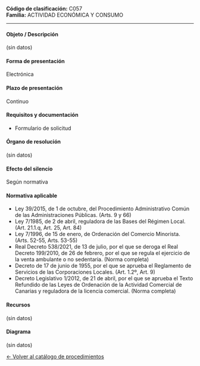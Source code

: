 
**Código de clasificación:** C057  
**Familia:** ACTIVIDAD ECONÓMICA Y CONSUMO

---

#### Objeto / Descripción

(sin datos)

#### Forma de presentación

Electrónica

#### Plazo de presentación

Continuo

#### Requisitos y documentación


- Formulario de solicitud

#### Órgano de resolución

(sin datos)

#### Efecto del silencio

Según normativa

#### Normativa aplicable


- Ley 39/2015, de 1 de octubre, del Procedimiento Administrativo Común de las Administraciones Públicas. (Arts. 9 y 66)
- Ley 7/1985, de 2 de abril, reguladora de las Bases del Régimen Local. (Art. 21.1.q, Art. 25, Art. 84)
- Ley 7/1996, de 15 de enero, de Ordenación del Comercio Minorista. (Arts. 52-55, Arts. 53-55)
- Real Decreto 538/2021, de 13 de julio, por el que se deroga el Real Decreto 199/2010, de 26 de febrero, por el que se regula el ejercicio de la venta ambulante o no sedentaria. (Norma completa)
- Decreto de 17 de junio de 1955, por el que se aprueba el Reglamento de Servicios de las Corporaciones Locales. (Art. 1.2º, Art. 9)
- Decreto Legislativo 1/2012, de 21 de abril, por el que se aprueba el Texto Refundido de las Leyes de Ordenación de la Actividad Comercial de Canarias y reguladora de la licencia comercial. (Norma completa)

#### Recursos

(sin datos)

#### Diagrama

(sin datos)

 
[← Volver al catálogo de procedimientos](../buscador.md)
